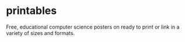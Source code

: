 # printables
Free, educational computer science posters on ready to print or link in a variety of sizes and formats.
